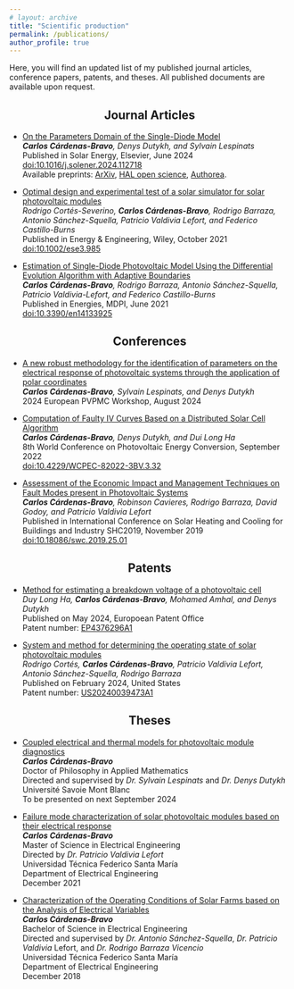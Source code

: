 ```yaml
---
# layout: archive
title: "Scientific production"
permalink: /publications/
author_profile: true
---
```


Here, you will find an updated list of my published journal articles, conference papers, patents, and theses. All published documents are available upon request.

<h2><center> 
  Journal Articles 
</center></h2>

- <u> On the Parameters Domain of the Single-Diode Model </u> <br>
*<b>Carlos Cárdenas-Bravo</b>, Denys Dutykh, and Sylvain Lespinats* <br>
Published in Solar Energy, Elsevier, June 2024 <br>
<a href="https://doi.org/10.1016/j.solener.2024.112718" target="_blank">doi:10.1016/j.solener.2024.112718 </a> <br> 
Available preprints: <a href="https://arxiv.org/abs/2407.07108#" target="_blank"> ArXiv</a>, <a href="https://hal.science/hal-04622649" target="_blank"> HAL open science</a>, <a href="https://www.authorea.com/users/797418/articles/1139566-on-the-parameters-domain-of-the-single-diode-model" target="_blank"> Authorea</a>. 

- <u> Optimal design and experimental test of a solar simulator for solar photovoltaic modules </u> <br>
*Rodrigo Cortés-Severino, <b>Carlos Cárdenas-Bravo</b>, Rodrigo Barraza, Antonio Sánchez-Squella, Patricio Valdivia Lefort, and Federico Castillo-Burns* <br>
Published in Energy & Engineering, Wiley, October 2021 <br> 
<a href=" https://doi.org/10.1002/ese3.985" target="_blank"> doi:10.1002/ese3.985 </a>  <br> 

- <u> Estimation of Single-Diode Photovoltaic Model Using the Differential Evolution Algorithm with Adaptive Boundaries </u> <br>
*<b>Carlos Cárdenas-Bravo</b>, Rodrigo Barraza, Antonio Sánchez-Squella, Patricio Valdivia-Lefort, and Federico Castillo-Burns* <br>
Published in Energies, MDPI, June 2021 <br> 
<a href="https://doi.org/10.3390/en14133925" target="_blank"> doi:10.3390/en14133925 </a> 

<h2><center> Conferences </center></h2>

- <u> A new robust methodology for the identification of parameters on the electrical response of photovoltaic systems through the application of polar coordinates </u> <br>
  *<b> Carlos Cárdenas-Bravo</b>, Sylvain Lespinats, and Denys Dutykh* <br>
  2024 European PVPMC Workshop, August 2024 <br>
  <!-- <a href="https://doi.org/10.4229/WCPEC-82022-3BV.3.32"> doi:10.4229/WCPEC-82022-3BV.3.32 </a>  -->

- <u> Computation of Faulty IV Curves Based on a Distributed Solar Cell Algorithm </u> <br>
  *<b> Carlos Cárdenas-Bravo</b>, Denys Dutykh, and Dui Long Ha* <br>
  8th World Conference on Photovoltaic Energy Conversion, September 2022 <br>
  <a href="https://doi.org/10.4229/WCPEC-82022-3BV.3.32"> doi:10.4229/WCPEC-82022-3BV.3.32 </a> 

- <u> Assessment of the Economic Impact and Management Techniques on Fault Modes present in Photovoltaic Systems </u> <br>
  *<b> Carlos Cárdenas-Bravo</b>, Robinson Cavieres, Rodrigo Barraza, David Godoy, and Patricio Valdivia Lefort* <br>
  Published in International Conference on Solar Heating and Cooling for Buildings and Industry SHC2019, November 2019 <br>
  <a href="https://doi.org/10.18086/swc.2019.25.01"> doi:10.18086/swc.2019.25.01 </a> 

<h2><center> Patents </center></h2>

- <u> Method for estimating a breakdown voltage of a photovoltaic cell </u> <br>
*Duy Long Ha, <b>Carlos Cárdenas-Bravo</b>, Mohamed Amhal, and Denys Dutykh* <br>
Published on May 2024, Europoean Patent Office <br>
Patent number: <a href="https://patents.google.com/patent/EP4376296A1/en?q=(dutykh+cardenas)&oq=dutykh+cardenas" target="_blank"> EP4376296A1 </a>

- <u> System and method for determining the operating state of solar photovoltaic modules </u> <br> 
*Rodrigo Cortés, <b>Carlos Cárdenas-Bravo</b>, Patricio Valdivia Lefort, Antonio Sánchez-Squella, Rodrigo Barraza* <br>
Published on February 2024, United States <br>
Patent number: <a href="https://patents.google.com/patent/US20240039473A1/en" target="_blank"> US20240039473A1 </a>

<h2><center> Theses </center></h2>

- <u> Coupled electrical and thermal models for photovoltaic module diagnostics </u> <br>
  *<b>Carlos Cárdenas-Bravo</b>* <br>
  Doctor of Philosophy in Applied Mathematics <br>
  Directed and supervised by *Dr. Sylvain Lespinats* and *Dr. Denys Dutykh* <br>
  Université Savoie Mont Blanc <br>
  To be presented on next September 2024

- <u> Failure mode characterization of solar photovoltaic modules based on their electrical response </u> <br>
  *<b>Carlos Cárdenas-Bravo</b>* <br>
  Master of Science in Electrical Engineering <br>
  Directed by *Dr. Patricio Valdivia Lefort* <br>
  Universidad Técnica Federico Santa María <br>
  Department of Electrical Engineering <br>
  December 2021

- <u> Characterization of the Operating Conditions of Solar Farms based on the Analysis of Electrical Variables </u> <br>
  *<b>Carlos Cárdenas-Bravo</b>* <br>
  Bachelor of Science in Electrical Engineering <br>
  Directed and supervised by *Dr. Antonio Sánchez-Squella*, *Dr. Patricio Valdivia* Lefort, and *Dr. Rodrigo Barraza Vicencio* <br>
  Universidad Técnica Federico Santa María <br>
  Department of Electrical Engineering <br>
  December 2018

